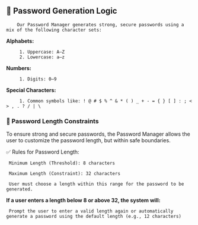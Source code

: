 ## 🔐 Password Generation Logic

        Our Password Manager generates strong, secure passwords using a mix of the following character sets: 

**Alphabets:**

         1. Uppercase: A–Z
         2. Lowercase: a–z

**Numbers:**

         1. Digits: 0–9

**Special Characters:**

         1. Common symbols like: ! @ # $ % ^ & * ( ) _ + - = { } [ ] : ; < > , . ? / | \ 


### 🔐 Password Length Constraints 

To ensure strong and secure passwords, the Password Manager allows the user to customize the password length, but within safe boundaries.

✅ Rules for Password Length:

     Minimum Length (Threshold): 8 characters

     Maximum Length (Constraint): 32 characters

     User must choose a length within this range for the password to be generated.

**If a user enters a length below 8 or above 32, the system will:**

     Prompt the user to enter a valid length again or automatically generate a password using the default length (e.g., 12 characters)


